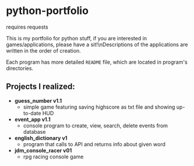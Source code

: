 # python-portfolio
requires requests

This is my portfolio for python stuff, if you are interested in games/applications, please have a sit!\nDescriptions of the applications are written in the order of creation.

Each program has more detailed ``README`` file, which are located in program's directories.

## Projects I realized:
* __guess_number v1.1__
  * simple game featuring saving highscore as txt file and showing up-to-date HUD
* __event_app v1.1__
  * console program to create, view, search, delete events from database
* __english_dictionary v1__
  * program that calls to API and returns info about given word
* __jdm_console_racer v01__
  * rpg racing console game
